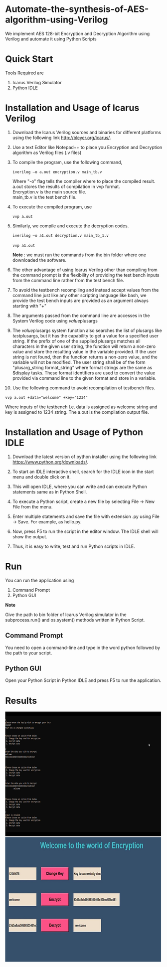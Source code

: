 # Automate-the-synthesis-of-AES-algorithm-using-Verilog
We implement AES 128-bit Encryption and Decryption Algorithm using Verilog and automate it using Python Scripts
# Quick Start
Tools Required are 
1. Icarus Verilog Simulator 
2. Python IDLE
# Installation and Usage of Icarus Verilog
1.	Download the Icarus Verilog sources and binaries for different platforms using the following link http://bleyer.org/icarus/.
2.	Use a text Editor like Notepad++ to place you Encryption and Decryption algorithm as Verilog files (.v files)
3.	To compile the program, use the following command, 
    ``` 
    iverilog –o a.out encryption.v main_tb.v 
    ```
    Where "-o" flag tells the compiler where to place the compiled result. <br/>
    a.out stores the results of compilation in vvp format.<br/>
    Encryption.v is the main source file.<br/>
    main_tb.v is the test bench file.  

4.	To execute the compiled program, use 
    ```
    vvp a.out
    ```
5.	Similarly, we compile and execute the decryption codes.
    ``` 
    iverilog –o a1.out decryption.v main_tb_1.v
    
    vvp a1.out
    ```
    **Note** : we must run the commands from the bin folder where one downloaded the software.
    
6.	The other advantage of using Icarus Verilog other than compiling from the command prompt is the flexibility of providing the test bench inputs from the command line rather from the test bench file.
7.	To avoid the testbench recompiling and instead accept values from the command line just like any other scripting language like bash, we provide the test bench inputs are provided as an argument always starting with "+"
8.	The arguments passed from the command line are accesses in the System Verilog code using $value$plusargs
9.	The $value$plusargs system function also searches the list of plusargs like $test$plusargs, but it has the capability to get a value for a specified user string. If the prefix of one of the supplied plusargs  matches all characters in the given user string, the function will return a non-zero value and store the resulting value in the variable provided. If the user string is not found, then the function returns a non-zero value, and the variable will not be modified. The user string shall be of the form "plusarg_string format_string" where format strings are the same as $display tasks. These format identifiers are used to convert the value provided via command line to the given format and store in a variable.
10.	Use the following command to avoid recompilation of testbench files.
```
vvp a.out +data="welcome" +key="1234"
```
Where inputs of the testbench I.e. data is assigned as welcome string and key is assigned to 1234 string. The a.out is the compilation output file. 

# Installation and Usage of Python IDLE
1.	Download the latest version of python installer using the following link https://www.python.org/downloads/.

2.	To start an IDLE interactive shell, search for the IDLE icon in the start menu and double click on it.

3.	This will open IDLE, where you can write and  can execute Python statements same as in Python Shell.

4.	To execute a Python script, create a new file by selecting File -> New File from the menu.

5.	Enter multiple statements and save the file with extension .py using File -> Save. For example, as hello.py.

6.	Now, press F5 to run the script in the editor window. The IDLE shell will show the output.

7.	Thus, it is easy to write, test and run Python scripts in IDLE.

# Run
You can run the application using
1. Command Prompt 
2. Python GUI

**Note**

Give the path to bin folder of Icarus Verilog simulator in the subprocess.run() and os.system() methods written in Python Script.

## Command Prompt 

You need to open a command-line and type in the word python followed by the path to your script.

## Python GUI

Open your Python Script in Python IDLE and press F5 to run the application.

# Results

<img src="Results/CLI_simulation.jpeg" width="500" height="400">

<img src="Results/GUI%20simulation.jpeg" width="500" height="400">





